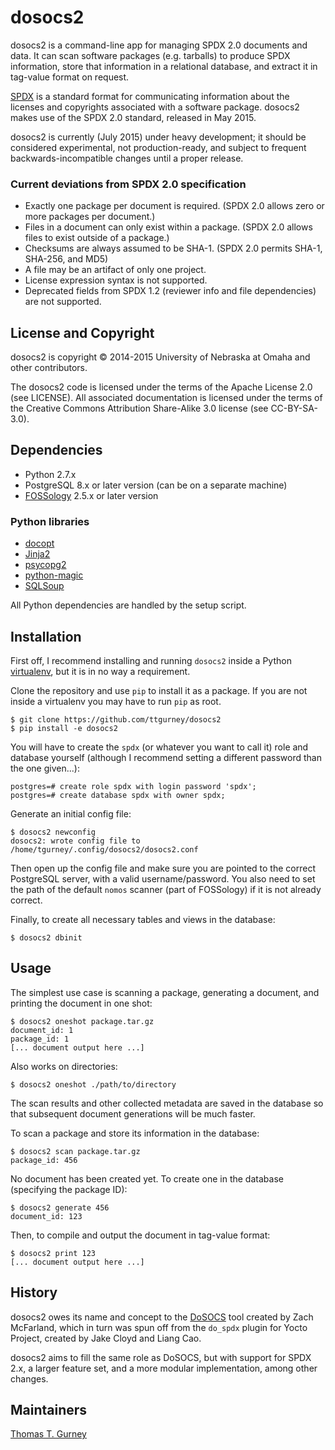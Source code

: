 dosocs2
=======

dosocs2 is a command-line app for managing SPDX 2.0 documents and data. It can
scan software packages (e.g. tarballs) to produce SPDX information, store that
information in a relational database, and extract it in tag-value format
on request.

[SPDX](http://www.spdx.org) is a standard format for communicating information
about the licenses and copyrights associated with a software package. dosocs2
makes use of the SPDX 2.0 standard, released in May 2015.

dosocs2 is currently (July 2015) under heavy development; it should be
considered experimental, not production-ready, and subject to frequent
backwards-incompatible changes until a proper release.

### Current deviations from SPDX 2.0 specification

* Exactly one package per document is required. (SPDX 2.0 allows zero or more
  packages per document.)
* Files in a document can only exist within a package. (SPDX 2.0 allows files
  to exist outside of a package.)
* Checksums are always assumed to be SHA-1. (SPDX 2.0 permits SHA-1, SHA-256,
  and MD5)
* A file may be an artifact of only one project.
* License expression syntax is not supported.
* Deprecated fields from SPDX 1.2 (reviewer info and file dependencies) are not supported.


License and Copyright
---------------------

dosocs2 is copyright © 2014-2015 University of Nebraska at Omaha and other
contributors.

The dosocs2 code is licensed under the terms of the Apache License 2.0
(see LICENSE). All associated documentation is licensed under the terms of the
Creative Commons Attribution Share-Alike 3.0 license (see CC-BY-SA-3.0).


Dependencies
------------

- Python 2.7.x
- PostgreSQL 8.x or later version (can be on a separate machine)
- <a href="http://www.fossology.org/">FOSSology</a> 2.5.x or later version

### Python libraries

- [docopt](http://docopt.org/)
- [Jinja2](http://jinja.pocoo.org/)
- [psycopg2](http://initd.org/psycopg/)
- [python-magic](https://github.com/ahupp/python-magic)
- [SQLSoup](https://sqlsoup.readthedocs.org/en/latest/)

All Python dependencies are handled by the setup script.


Installation
------------

First off, I recommend installing and running `dosocs2` inside a Python
[virtualenv](http://docs.python-guide.org/en/latest/dev/virtualenvs/), but it
is in no way a requirement.

Clone the repository and use `pip` to install it as a package. If you are not
inside a virtualenv you may have to run `pip` as root.

    $ git clone https://github.com/ttgurney/dosocs2
    $ pip install -e dosocs2

You will have to create the `spdx` (or whatever you want to call it) role and
database yourself (although I recommend setting a different password than the
one given...):

    postgres=# create role spdx with login password 'spdx';
    postgres=# create database spdx with owner spdx;


Generate an initial config file:

    $ dosocs2 newconfig
    dosocs2: wrote config file to /home/tgurney/.config/dosocs2/dosocs2.conf

Then open up the config file and make sure you are pointed to the correct
PostgreSQL server, with a valid username/password. You also need to set the
path of the default `nomos` scanner (part of FOSSology) if it is not already
correct.

Finally, to create all necessary tables and views in the database:

    $ dosocs2 dbinit


Usage
-----

The simplest use case is scanning a package, generating a
document, and printing the document in one shot:

    $ dosocs2 oneshot package.tar.gz
    document_id: 1
    package_id: 1
    [... document output here ...]

Also works on directories:

    $ dosocs2 oneshot ./path/to/directory

The scan results and other collected metadata are saved in the database
so that subsequent document generations will be much faster.

To scan a package and store its information in the database:

    $ dosocs2 scan package.tar.gz
    package_id: 456

No document has been created yet. To create one in the database (specifying the
package ID):

    $ dosocs2 generate 456
    document_id: 123

Then, to compile and output the document in tag-value format:

    $ dosocs2 print 123
    [... document output here ...]


History
-------

dosocs2 owes its name and concept to the
[DoSOCS](https://github.com/socs-dev-env/DoSOCS) tool created by Zach
McFarland, which in turn was spun off from the `do_spdx` plugin for Yocto
Project, created by Jake Cloyd and Liang Cao.

dosocs2 aims to fill the same role as DoSOCS, but with support for SPDX 2.x, a
larger feature set, and a more modular implementation, among other changes.


Maintainers
-----------

[Thomas T. Gurney](https://github.com/ttgurney)
